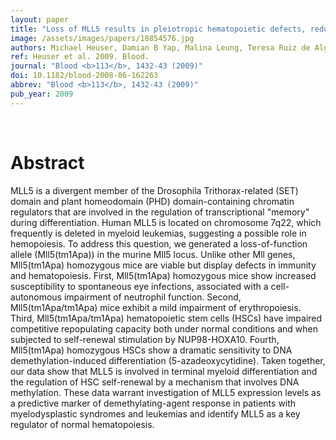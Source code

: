 ```yaml
---
layout: paper
title: "Loss of MLL5 results in pleiotropic hematopoietic defects, reduced neutrophil immune function, and extreme sensitivity to DNA demethylation."
image: /assets/images/papers/18854576.jpg
authors: Michael Heuser, Damian B Yap, Malina Leung, Teresa Ruiz de Algara, Alaeddin Tafech, Steven McKinney, John Dixon, Rosemary Thresher, Bill Colledge, Mark Carlton, R Keith Humphries, Samuel A Aparicio
ref: Heuser et al. 2009. Blood.
journal: "Blood <b>113</b>, 1432-43 (2009)"
doi: 10.1182/blood-2008-06-162263
abbrev: "Blood <b>113</b>, 1432-43 (2009)"
pub_year: 2009
---
```


<br />
<div data-badge-popover="right" data-badge-type="donut" data-pmid="18854576" data-hide-no-mentions="true" class="altmetric-embed"></div>

# Abstract

MLL5 is a divergent member of the Drosophila Trithorax-related (SET) domain and plant homeodomain (PHD) domain-containing chromatin regulators that are involved in the regulation of transcriptional "memory" during differentiation. Human MLL5 is located on chromosome 7q22, which frequently is deleted in myeloid leukemias, suggesting a possible role in hemopoiesis. To address this question, we generated a loss-of-function allele (Mll5(tm1Apa)) in the murine Mll5 locus. Unlike other Mll genes, Mll5(tm1Apa) homozygous mice are viable but display defects in immunity and hematopoiesis. First, Mll5(tm1Apa) homozygous mice show increased susceptibility to spontaneous eye infections, associated with a cell-autonomous impairment of neutrophil function. Second, Mll5(tm1Apa/tm1Apa) mice exhibit a mild impairment of erythropoiesis. Third, Mll5(tm1Apa/tm1Apa) hematopoietic stem cells (HSCs) have impaired competitive repopulating capacity both under normal conditions and when subjected to self-renewal stimulation by NUP98-HOXA10. Fourth, Mll5(tm1Apa) homozygous HSCs show a dramatic sensitivity to DNA demethylation-induced differentiation (5-azadeoxycytidine). Taken together, our data show that MLL5 is involved in terminal myeloid differentiation and the regulation of HSC self-renewal by a mechanism that involves DNA methylation. These data warrant investigation of MLL5 expression levels as a predictive marker of demethylating-agent response in patients with myelodysplastic syndromes and leukemias and identify MLL5 as a key regulator of normal hematopoiesis.

